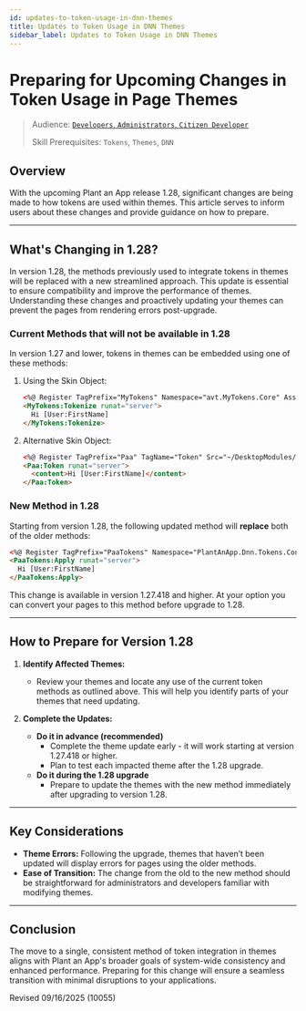 ```yaml
---
id: updates-to-token-usage-in-dnn-themes
title: Updates to Token Usage in DNN Themes
sidebar_label: Updates to Token Usage in DNN Themes
---
```


# Preparing for Upcoming Changes in Token Usage in Page Themes

> Audience: [`Developers`, `Administrators`, `Citizen Developer`](/audience.md#developers-administrators-citizen-developers)
>
> Skill Prerequisites: `Tokens`, `Themes`, `DNN`

## Overview

With the upcoming Plant an App release 1.28, significant changes are being made to how tokens are used within themes. This article serves to inform users about these changes and provide guidance on how to prepare.

****

## What's Changing in 1.28?

In version 1.28, the methods previously used to integrate tokens in themes will be replaced with a new streamlined approach. This update is essential to ensure compatibility and improve the performance of themes. Understanding these changes and proactively updating your themes can prevent the pages from rendering errors post-upgrade.

### Current Methods that will not be available in 1.28

In version 1.27 and lower, tokens in themes can be embedded using one of these methods:

1. Using the Skin Object:

   ```html
   <%@ Register TagPrefix="MyTokens" Namespace="avt.MyTokens.Core" Assembly="avt.MyTokens.Core" %>
   <MyTokens:Tokenize runat="server">
     Hi [User:FirstName]
   </MyTokens:Tokenize>
   ```

2. Alternative Skin Object:

   ```html
   <%@ Register TagPrefix="Paa" TagName="Token" Src="~/DesktopModules/DnnSharp/MyTokens/SkinObjectReplacer.ascx" %>
   <Paa:Token runat="server">
     <content>Hi [User:FirstName]</content>
   </Paa:Token>
   ```

### New Method in 1.28

Starting from version 1.28, the following updated method will **replace** both of the older methods:

```html
<%@ Register TagPrefix="PaaTokens" Namespace="PlantAnApp.Dnn.Tokens.Controls" Assembly="PlantAnApp.Dnn" %>
<PaaTokens:Apply runat="server">
  Hi [User:FirstName]
</PaaTokens:Apply>
```

This change is available in version 1.27.418 and higher.  At your option you can convert your pages to this method before upgrade to 1.28.


****

## How to Prepare for Version 1.28

1. **Identify Affected Themes:**
   - Review your themes and locate any use of the current token methods as outlined above. This will help you identify parts of your themes that need updating.

2. **Complete the Updates:**
   - **Do it in advance (recommended)**
     - Complete the theme update early - it will work starting at version 1.27.418 or higher.
     - Plan to test each impacted theme after the 1.28 upgrade.
   - **Do it during the 1.28 upgrade**
     - Prepare to update the themes with the new method immediately after upgrading to version 1.28. 


****

## Key Considerations


- **Theme Errors:** Following the upgrade, themes that haven’t been updated will display errors for pages using the older methods.
- **Ease of Transition:** The change from the old to the new method should be straightforward for administrators and developers familiar with modifying themes.

****

## Conclusion

The move to a single, consistent method of token integration in themes aligns with Plant an App's broader goals of system-wide consistency and enhanced performance. Preparing for this change will ensure a seamless transition with minimal disruptions to your applications.

Revised 09/16/2025 (10055)